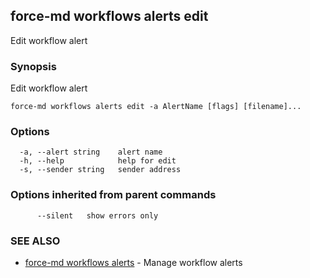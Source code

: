 ## force-md workflows alerts edit

Edit workflow alert

### Synopsis

Edit workflow alert

```
force-md workflows alerts edit -a AlertName [flags] [filename]...
```

### Options

```
  -a, --alert string    alert name
  -h, --help            help for edit
  -s, --sender string   sender address
```

### Options inherited from parent commands

```
      --silent   show errors only
```

### SEE ALSO

* [force-md workflows alerts](force-md_workflows_alerts.md)	 - Manage workflow alerts

